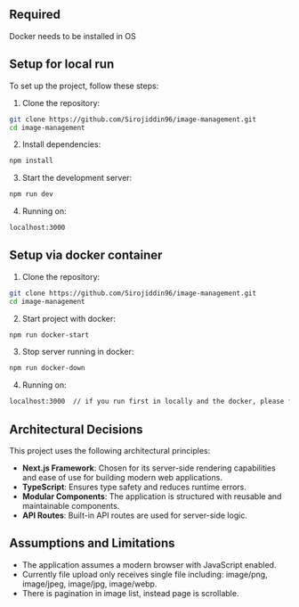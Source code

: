 
## Required
Docker needs to be installed in OS

## Setup for local run

To set up the project, follow these steps:

1. Clone the repository:
  ```bash
  git clone https://github.com/Sirojiddin96/image-management.git
  cd image-management
  ```

2. Install dependencies:
  ```bash
  npm install
  ```

3. Start the development server:
  ```bash
  npm run dev
  ```

4. Running on:
 ```bash
 localhost:3000
 ```

## Setup via docker container

1. Clone the repository:
  ```bash
  git clone https://github.com/Sirojiddin96/image-management.git
  cd image-management
  ```

2. Start project with docker:
  ```bash
  npm run docker-start
  ```

3. Stop server running in docker:
  ```bash
  npm run docker-down
  ```

4. Running on:
 ```bash
 localhost:3000  // if you run first in locally and the docker, please first stop local since docker server runs 3000 port.
 ```

## Architectural Decisions

This project uses the following architectural principles:

- **Next.js Framework**: Chosen for its server-side rendering capabilities and ease of use for building modern web applications.
- **TypeScript**: Ensures type safety and reduces runtime errors.
- **Modular Components**: The application is structured with reusable and maintainable components.
- **API Routes**: Built-in API routes are used for server-side logic.

## Assumptions and Limitations

- The application assumes a modern browser with JavaScript enabled.
- Currently file upload only receives single file including: image/png, image/jpeg, image/jpg, image/webp.
- There is pagination in image list, instead page is scrollable.
